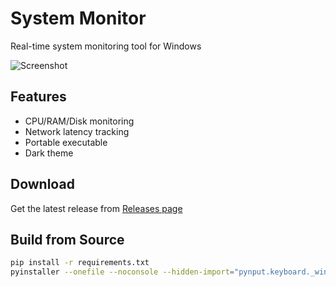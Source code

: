 # System Monitor

Real-time system monitoring tool for Windows

![Screenshot](screenshot.png)

## Features
- CPU/RAM/Disk monitoring
- Network latency tracking
- Portable executable
- Dark theme

## Download
Get the latest release from [Releases page](https://github.com/yourusername/yourrepo/releases)

## Build from Source
```bash
pip install -r requirements.txt
pyinstaller --onefile --noconsole --hidden-import="pynput.keyboard._win32" --collect-data matplotlib --collect-data psutil system_monitor.py
